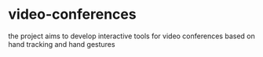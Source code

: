 # video-conferences
the project aims to develop interactive tools for video conferences based on hand tracking and hand gestures  
